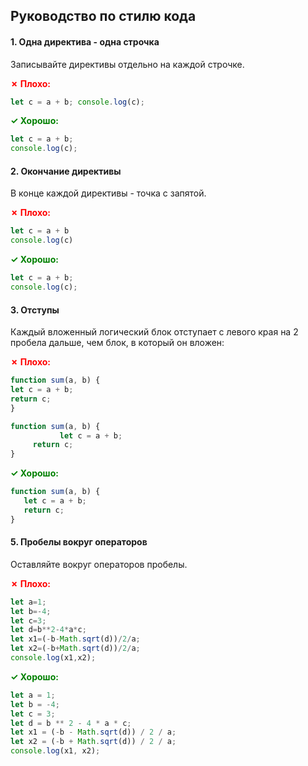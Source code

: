 ## Руководство по стилю кода
#### 1. Одна директива - одна строчка
Записывайте директивы отдельно на каждой строчке.

<span style="color: red; font-weight: bold">✗ Плохо:</span>
```javascript
let c = a + b; console.log(c);
```

<span style="color: green; font-weight: bold">✓ Хорошо:</span>
```javascript
let c = a + b;
console.log(c);
```
#### 2. Окончание директивы
В конце каждой директивы - точка с запятой.

<span style="color: red; font-weight: bold">✗ Плохо:</span>
```javascript
let c = a + b
console.log(c)
```

<span style="color: green; font-weight: bold">✓ Хорошо:</span>
```javascript
let c = a + b;
console.log(c);
```

#### 3. Отступы
Каждый вложенный логический блок отступает с левого края на 2 пробела дальше, чем блок, в который он вложен:

<span style="color: red; font-weight: bold">✗ Плохо:</span>
```javascript
function sum(a, b) {
let c = a + b;
return c;
}

function sum(a, b) {
           let c = a + b;
     return c;
}
```

<span style="color: green; font-weight: bold">✓ Хорошо:</span>
```javascript
function sum(a, b) {
   let c = a + b;
   return c;
}
```


#### 5. Пробелы вокруг операторов
Оставляйте вокруг операторов пробелы.

<span style="color: red; font-weight: bold">✗ Плохо:</span>
```javascript
let a=1;
let b=-4;
let c=3;
let d=b**2-4*a*c;
let x1=(-b-Math.sqrt(d))/2/a;
let x2=(-b+Math.sqrt(d))/2/a;
console.log(x1,x2);
```

<span style="color: green; font-weight: bold">✓ Хорошо:</span>
```javascript
let a = 1;
let b = -4;
let c = 3;
let d = b ** 2 - 4 * a * c;
let x1 = (-b - Math.sqrt(d)) / 2 / a;
let x2 = (-b + Math.sqrt(d)) / 2 / a;
console.log(x1, x2);
```
